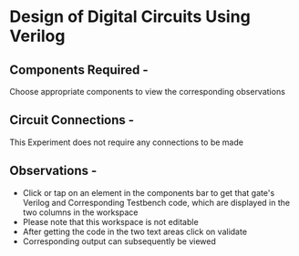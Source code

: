 # Design of Digital Circuits Using Verilog

## Components Required -

Choose appropriate components to view the corresponding observations

## Circuit Connections -

This Experiment does not require any connections to be made

## Observations -

- Click or tap on an element in the components bar to get that gate's Verilog and Corresponding Testbench code, which are displayed in the two columns in the workspace
- Please note that this workspace is not editable
- After getting the code in the two text areas click on validate
- Corresponding output can subsequently be viewed
